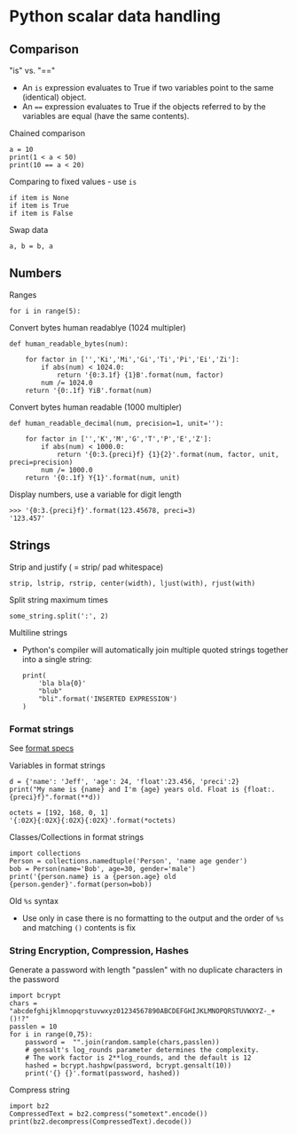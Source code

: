 # Python scalar data handling


## Comparison

"is" vs. "=="

* An `is` expression evaluates to True if two variables point to the
same (identical) object.
* An `==` expression evaluates to True if the objects referred to by
the variables are equal (have the same contents).


Chained comparison

```
a = 10
print(1 < a < 50)
print(10 == a < 20)
```

Comparing to fixed values - use `is`

```
if item is None
if item is True
if item is False
```

Swap data
```
a, b = b, a
```


## Numbers

Ranges
```
for i in range(5):
```


Convert bytes human readablye (1024 multipler)
```
def human_readable_bytes(num):

    for factor in ['','Ki','Mi','Gi','Ti','Pi','Ei','Zi']:
        if abs(num) < 1024.0:
            return '{0:3.1f} {1}B'.format(num, factor)
        num /= 1024.0
    return '{0:.1f} YiB'.format(num)
```

Convert bytes human readable (1000 multipler)
```
def human_readable_decimal(num, precision=1, unit=''):

    for factor in ['','K','M','G','T','P','E','Z']:
        if abs(num) < 1000.0:
            return '{0:3.{preci}f} {1}{2}'.format(num, factor, unit, preci=precision)
        num /= 1000.0
    return '{0:.1f} Y{1}'.format(num, unit)
```

Display numbers, use a variable for digit length
```
>>> '{0:3.{preci}f}'.format(123.45678, preci=3)
'123.457'
```



## Strings

Strip and justify ( = strip/ pad whitespace)

```
strip, lstrip, rstrip, center(width), ljust(with), rjust(with)
```

Split string maximum times
```
some_string.split(':', 2)
```

Multiline strings
* Python's compiler will automatically join multiple quoted strings together into a single string:

    ```
    print(
        'bla bla{0}'
        "blub"
        "bli".format('INSERTED EXPRESSION')
    )
    ```

### Format strings
See [format specs](https://docs.python.org/2/library/string.html#formatspec)

Variables in format strings
```
d = {'name': 'Jeff', 'age': 24, 'float':23.456, 'preci':2}
print("My name is {name} and I'm {age} years old. Float is {float:.{preci}f}".format(**d))
```
```
octets = [192, 168, 0, 1]
'{:02X}{:02X}{:02X}{:02X}'.format(*octets)
```

Classes/Collections in format strings
```
import collections
Person = collections.namedtuple('Person', 'name age gender')
bob = Person(name='Bob', age=30, gender='male')
print('{person.name} is a {person.age} old {person.gender}'.format(person=bob))
```

Old `%s` syntax
* Use only in  case there is no formatting to the output and the order of `%s` and matching `()` contents is fix


### String Encryption, Compression, Hashes

Generate a password with length "passlen" with no duplicate characters in the password

```
import bcrypt   
chars = "abcdefghijklmnopqrstuvwxyz01234567890ABCDEFGHIJKLMNOPQRSTUVWXYZ-_+()!?"
passlen = 10
for i in range(0,75):
    password =  "".join(random.sample(chars,passlen))
    # gensalt's log_rounds parameter determines the complexity.
    # The work factor is 2**log_rounds, and the default is 12
    hashed = bcrypt.hashpw(password, bcrypt.gensalt(10))
    print('{} {}'.format(password, hashed))
```

Compress string

```
import bz2
CompressedText = bz2.compress("sometext".encode())
print(bz2.decompress(CompressedText).decode())
```
